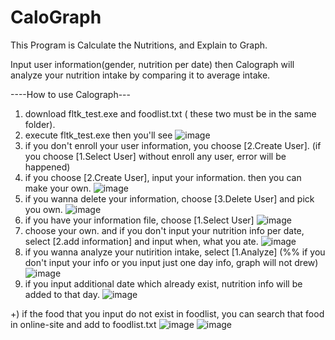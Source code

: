 # CaloGraph

This Program is Calculate the Nutritions, and Explain to Graph.

Input user information(gender, nutrition per date) then Calograph will analyze your nutrition intake by comparing it to average intake.

----How to use Calograph---
1. download fltk_test.exe and foodlist.txt ( these two must be in the same folder).
2. execute fltk_test.exe then you'll see 
![image](https://user-images.githubusercontent.com/37214724/100452366-59b72a00-30fc-11eb-980a-4501cd0fe743.png)
3. if you don't enroll your user information, you choose [2.Create User]. (if you choose [1.Select User] without enroll any user, error will be happened)
4. if you choose [2.Create User], input your information. then you can make your own.
![image](https://user-images.githubusercontent.com/37214724/100452583-c2060b80-30fc-11eb-909d-ccafc61fe5e5.png)
5. if you wanna delete your information, choose [3.Delete User] and pick you own.
![image](https://user-images.githubusercontent.com/37214724/100494626-ac3d2880-3186-11eb-9dd2-caeeb04a478c.png)
6. if you have your information file, choose [1.Select User]
![image](https://user-images.githubusercontent.com/37214724/100494651-e4446b80-3186-11eb-973e-fdfcfbb5ac01.png)
7. choose your own. and if you don't input your nutrition info per date, select [2.add information] and input when, what you ate.
![image](https://user-images.githubusercontent.com/37214724/100453090-b7984180-30fd-11eb-847c-d7586d092b95.png)
8. if you wanna analyze your nutirition intake, select [1.Analyze] (%% if you don't input your info or you input just one day info, graph will not drew)
![image](https://user-images.githubusercontent.com/37214724/100453681-b582b280-30fe-11eb-811c-6a0f44c3c914.png)
9. if you input additional date which already exist, nutrition info will be added to that day.
![image](https://user-images.githubusercontent.com/37214724/100453991-596c5e00-30ff-11eb-9760-bcdb084ccc22.png)

+) if the food that you input do not exist in foodlist, you can search that food in online-site and add to foodlist.txt
![image](https://user-images.githubusercontent.com/37214724/100454147-ac461580-30ff-11eb-9450-9776d0dd43d5.png)
![image](https://user-images.githubusercontent.com/37214724/100454194-c3850300-30ff-11eb-83bc-45a9b62158ef.png)

